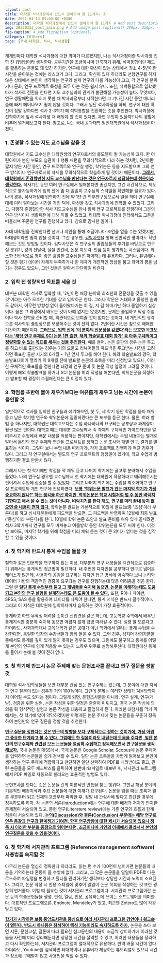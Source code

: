 ```yaml
---
layout: post
title: 대학원 석사과정에서 반드시 얻어가야 할 11가지- ①
date: 2021-03-13 09:00:00 +0300
description: 대학원 석사과정에서 반드시 얻어가야 할 11가지 # Add post description (optional)
img: 20220313_post_main.png # Add image post (optional) 280px, 350px, 470px, 700px, 940px
fig-caption: # Add figcaption (optional)
category: [Others]
tags: [국내 대학원, 석사, 석사생활]
---
```



개개인마다 대학원 석사과정에 대한 의미가 다르겠지만, 나는 석사과정이란 박사과정 진학 전 워밍업이라 생각한다. 공부기간을 조금이나마 단축하기 위해, 석박통합이란 제도를 활용하는 분들도 꽤 있긴 하지만, 연구에 대한 확신이 없는 상태에서 최소 4-5년이란 시간을 쏟아붓는 것에는 리스크가 크다. 그리고, 확신이 있다 하더라도 선행연구를 하지 않은 상태에서 본인이 생각하는 연구와 실제 연구와 다를 가능성이 크고, 각 연구실 분위기나 문화, 연구 프로젝트 특성을 모두 아는 것은 쉽지 않다. 또한, 석박통합으로 입학했다가 석사로 전환을 한다면 지도 교수님과의 관계가 불편해질 가능성이 높다. 무엇보다, 연구 생활패턴을 익히지 못한 채 박사과정부터 시작한다면 그 기나긴 시간 동안 매너리즘에 빠져 헤어나오기 쉽지 않을 것이다. 그래서 일단 석사과정을 하되, 연구에 대한 확신이 정말 강하다면 석사 2-3학기 때 석박통합을 전환하는 것을 추천한다. 박사과정에 진학하기에 앞서 석사과정 때 배워야 할 것이 있다면, 과연 무엇이 있을까? 나의 경험에 비추어 열거해보고자 한다. 참고로, 나는 국내 공과대학 일반대학원에서 석사과정을 마쳤다.<br>


### 1. 존경할 수 있는 지도 교수님을 찾을 것
대학원에서 지도 교수님은 대학원생의 연구자로서의 롤모델이 될 가능성이 크다. 한 어린아이가 본인 부모의 습관이나 행동 패턴을 무의식적으로 따라 하는 것처럼, 2년이란 짧지 않은 시간 동안, 연구 프로젝트와 연구실 행정, 학위논문 등을 지도받으며 그의 연구 방식이나 연구자로서의 자세를 무의식적으로 학습하게 될 것이기 때문이다. <ins>**그래서, 대학원에서 존경할만한 지도 교수님을 만난다는 것은 연구자로서 성장하는데 천운이라 생각한다.**</ins> 석사기간 동안 여러 연구실에서 일해본다면 좋겠지만, 그건 시간적으로, 제도적으로 불가능하기에 입학 전에 좀 더 꼼꼼히 교수님의 스타일을 확인해볼 필요가 있다. 나의 경우, 석사과정에 입학하기 전에 약 1년 간 학부연구생으로서 일을 하며 연구실에 대해 미리 알아보는 시간을 가진 덕에, 확신을 갖고 석사과정에 진학할 수 있었다. 그리고, 다행히 존경할만한 석사 지도교수님을 만나 함께 연구 프로젝트를 진행하며 그분의 연구 방식이나 생활패턴에 대해 익힐 수 있었고, 타대학 박사과정에 진학해서도 그분을 떠올리며 꾸준한 연구를 진행하고 있다. 참으로 감사한 일이다.<br>

자대 대학원을 진학한다면 선배나 지인을 통해 조금이나마 조언을 얻을 수는 있겠지만, 타대생이라면 쉽지 않을 것이다. 그런 경우엔, [김박사넷](https://phdkim.net/professor/search/)을 통해 전반적인 평이라도 확인해보는 것도 방법일 것이다. 김박사넷은 각 연구실의 졸업생들의 후기를 바탕으로 연구실 분위기, 강의 전달력, 실질 인건비, 논문 지도력, 인품 등이 평가되는 시스템이다. 최소한 전반적으로 평이 좋은 훌륭한 교수님들은 파악하는데 유용하다. 그러나, 유념해야 할 것은 평가 데이터 자체가 부족하거나 한 제자가 개인적인 앙심을 품고 최악의 평을 남기는 경우도 있으니, 그런 것들은 알아서 판단하길 바란다.<br>


### 2. 입학 전 정량적인 목표를 세울 것

대부분 대학원 석사로 입학할 때, '2년이면 해당 분야의 최소한의 전문성을 갖출 수 있을 것'이라는 아주 모호한 기대를 갖고 입학하곤 한다. 그러나 학문은 거대하고 울창한 숲과도 같아서, 아무런 방향성 없이 들어왔다가는 이 길, 저 길 헤매기만 하다 졸업하기 십상이다. 물론 그 과정에서 배우는 것이 아예 없지는 않겠지만, 문제는 졸업하고 막상 취업이나 박사 진학을 준비할 때, 객관적으로 보여줄 것이 없다는 것이다. 내 개인적인 생각으론 석사학위 졸업장으론 보장해주는 것이 전혀 없다. 2년이란 시간은 참으로 애매한 기간이기 때문이다. <ins>**그러므로, 입학 전에 '이 분야의 전문성을 갖겠다'라는 모호한 목표보다는 '해당 연구 주제로 SCI 논문 1편 출판, 해외 학술발표 대회 참가' 등 아주 구체적이고 정량화할 수 있는 목표를 세우는 것을 추천한다.**</ins> 예를 들어, 논문 출판의 경우 논문 투고를 하고 바로 출판되는 경우는 거의 드물고 리뷰어들의 피드백을 주고받는 시간을 고려하면 목표한 출판 시기의 6개월 ~ 1년 앞서 투고를 해야 한다. 해외 학술발표의 경우, 학술발표대회가 열리기 약 9개월 전에 발표할 논문의 초록을 미리 신청받고 있으니, 이러한 구체적인 목표들을 정한다면 대강의 연구 준비 및 논문 작성 일정이 그려질 것이다. 이렇게 해외 학술발표를 하거나 SCI 논문을 미리 작성을 해본다면, 학위논문을 작성하고 발표할 때 굉장히 수월해진다는 큰 이점이 있다.<br>


### 3. 학점을 초반에 몰아 채우기보다는 여유롭게 채우고 남는 시간에 논문에 올인할 것

일반적으로 석사를 입학한 친구들과 얘기해보면, 첫 두, 세 학기 동안 학점을 몰아 채워 듣고 남은 학기엔 연구와 학위논문에 집중하겠다는 큰 포부를 듣곤 한다. 물론, 여러 방법 중 하나지만, 대학원은 대학교보다는 수업 하나하나의 요구되는 공부량과 과제량이 훨씬 많은 편이다. 대학교 때는 대부분 교수님께서 각 과제의 구체적인 가이드라인을 알려주시고 수업에서 배운 내용을 적용하는 편이지만, 대학원에서는 수업 내용과는 별개로 알아서 본인의 연구 주제와 연관된 프로젝트를 정하고 논문 조사와 개별 연구, 결과를 발표하는 식이다. 그렇다 보니 수업 내용 따라가랴, 각자 프로젝트 진행하랴 벅찬 경우가 많다. 그리고 각 연구실에서는 별도의 연구 프로젝트와 행정일이 있기에, 학교 수업과 병행하기란 결코 만만치 않다.<br>

그래서 나는 첫 학기에만 학점을 꽉 채워 듣고 나머지 학기에는 골고루 분배해서 수업을 들었다. 나의 연구실 경우엔 교수님께서 첫 학기에는 대학원에 적응하라고 배려해주시는 편이셔서 수업에 집중을 할 수 있었다. 그리고 나머지 학기에는 수업을 최소화하고 연구실 프로젝트와 개인 연구에 전념하였다. <ins>**보통 '학위논문 발표가 있는 마지막 학기가 가장 중요하지 않나?' 하는 생각을 하곤 하지만, 학위논문은 학교 시험처럼 몇 주 동안 벼락치기한다고 해서 쓸 수 있는 것이 아니다. 벼락치기를 한다 해도, 연구를 미리 끝내 놓지 않으면 쓸 내용이 전혀 없다.**</ins> 학위논문 발표는 기본적으로 10월에 발표(보통 '초심'이라 부른다)를 하고 심사자분들에게 피드백을 받으면, 그 피드백을 반영하여 12월에 최종 발표('종심'이라 부른다)를 한다. 10월에 학위 논문 초안과 발표 준비를 여유 있게 끝내려면, 석사 3학기까지 연구를 모두 마쳐놓고 여름방학 동안 학위논문을 모두 써야 한다. 이것만 보아도, 마지막 학기를 위해 학점을 미리 채워 듣는 것이 큰 의미가 없다는 것을 짐작할 수 있을 것이다.<br>


### 4. 첫 학기에 반드시 통계 수업을 들을 것

철학과 같은 인문학을 연구하지 않는 이상, 대부분의 연구 내용들을 객관적으로 검증하기 위해서는 통계적인 접근법이 필요하다. 내 주변엔 디자인을 공부하다 연구로 넘어온 케이스가 많은데, 사용자의 공감을 요구하는 디자인 접근 방식에 익숙하다 보니 논리와 데이터 기반의 객관적인 검증이 요구되는 연구를 진행하는데 많은 어려움을 겪곤 한다. 그럴 땐 <ins>**일단 통계 수업부터 듣고 그 개념들을 숙지해 놓으면, 논문을 이해하는데도 도움 되고 본인의 연구 실험을 설계하는데도 큰 도움이 될 수 있다.**</ins> 또한, R이나 파이썬, SPSS, SAS 등을 활용하여 데이터를 다뤄야 한다면, 통계 지식은 반드시 필수적이다. 그리고 이 지식은 대학원에 입학하자마자 습득하는 것이 가장 효율적이다.<br>

통계라고 하면 무작정 어려울 것이란 선입견을 갖곤 하는데, 고등학교 수학에서 배우던 통계지식만 충분히 숙지해 놓으면 어렵지 않게 금방 따라갈 수 있다. 설령 잘 모른다고 하더라도, 사회과학대나 교육대학과 같은 공대가 아닌 학과에서 열리는 통계 수업을 수강한다면, 동일한 입장의 수강생들과 함께 들을 수 있다. 그런 경우, 심지어 강의자분들 중에서도 통계를 깊이 있게 알지 못하는 경우도 있으며, 그럼에도 불구하고 통계를 어떻게 본인의 연구에 쉽게 적용할 수 있는지 노하우 위주로 설명해주신다. 대학원에선 통계를 들어서 손해 볼 것이 전혀 없다.<br>


### 5. 첫 학기에 반드시 논문 주제에 맞는 문헌조사를 끝내고 연구 질문을 정할 것

대학원 석사 입학생들을 보면 대부분 관심 있는 연구주제는 있는데, 그 분야에 대한 지식과 연구 질문이 없는 경우가 거의 100%이다. 그런데 문제는 이러한 상태가 겨울방학까지 이어질 수도 있다는 점이다. 그렇게 되면, 문헌조사뿐만 아니라, 연구 설계, 연구(개발), 검증을 위한 실험, 논문 작성을 위한 일정은 줄줄이 미뤄지고, 결국 논문 작성에 의의를 둬 형식적인 실험과 논문 작성을 대충하고 졸업하게 된다. 이러한 대참사를 막기 위해서는, 첫 학기에 많이 막막하겠지만 어떻게든 논문 주제에 맞는 논문들을 꾸준히 정독하여 본인만의 연구 질문을 정할 것을 추천한다.<br>

<ins>**연구 질문을 정한다는 것은 연구의 방향을 보다 구체적으로 정하는 것이기에, 가장 어렵고 중요한 단계라고 볼 수 있다. 그럼에도 한 걸음이라도 내딛는데 도움을 주자면, 일단 본인의 연구주제와 관련된 모든 논문들을 열심히 수집하고 정독해보면서 연구질문을 생각해보자.**</ins> 국내 논문은 RISS에서, 국제 논문은 Google Scholar, Scopus에 논문 주제어를 입력하면 논문들을 쉽게 검색할 수 있다. 일단 논문 초록들을 가볍게 읽어보고 본인이 생각하는 연구 주제에 적합하다고 판단하면 일단 선택하여 PDF로 내려받아도 좋고, 관련 논문들을 모두 체크박스를 클릭하여 한번에 ris파일로 내보낸 후, 서지관리 프로그램에서 PDF 파일로 자동으로 불러오는 효율적인 방법도 있다.<br>

문헌조사를 한다는 것은 논문들 간의 이론적인 빈틈을 찾는 행위다. 그만큼 해당 분야의 기본적인 배경지식과 주요 논문들에 대한 이해가 요구된다. 논문을 읽을 때는 초록과 결론 부분부터 읽고 전체의 흐름부터 파악한 후, 정말 내 관심사에 맞다고 판단한 경우에 정독하도록 하자. 각 논문의 서론(Introduction)에는 연구에 대한 배경과 저자가 인지한 문제점이 서술되어 있고, 문헌 연구(Literature review)에는 기존 연구의 흐름과 한계점들이 서술되어 있다. <ins>**논의(Discussion)와 결론(Conclusion) 부분에는 해당 연구로 얻은 통찰과 연구의 한계점과 기여점, 향후 연구방향에 대한 제시가 서술되어 있으니 정독 시 이러한 부분을 중점으로 읽어본다면, 조금이나마 거인의 어깨에서 올라서서 본인의 연구질문을 찾을 수 있을것이다.**</ins><br>


### 6. 첫 학기에 서지관리 프로그램 (Reference management software) 사용법을 숙지할 것

아무리 논문을 열심히 정독한다 하더라도, 읽는 편 수가 100편이 넘어가면 논문들의 내용을 기억하는데 혼동이 올 수밖에 없다. 그리고, 그 많은 논문들을 일일이 PDF로 다운로드하여 파일명을 변경하고 폴더를 관리하기란 생각보다 상당한 시간과 노력이 소요된다. 그리고, 논문 작성 시 인용 스타일에 맞추어 일일이 논문 목록을 작성하는 것 또한 굉장히 번거롭다. 이럴 때 필요한 것이 서지관리 프로그램이다. 서지관리 프로그램이란 논문 등의 학술문헌들을 생성, 편집, 열람, 인용, 공유하는데 쓰이는 소프트웨어를 의미한다. 대표적인 프로그램으론, Endnote, Mendeley가 있고, 최근엔 Zotero도 많이 각광받고 있다.<br>

<ins>**학기가 시작하면 보통 중앙도서관을 중심으로 여러 서지관리 프로그램 강연이나 워크숍이 열린다. 반드시 하나쯤은 참석하여 핵심 기능이라도 숙지하도록 하자.**</ins> 논문을 쓰다 보면 서론, 문헌고찰, 결론에 따라 필요한 참고문헌의 내용이 조금씩 상이하기에 이러한 것들을 사전에 미리 정리해둔다면 상당한 시간을 절약할 수 있고, 이러한 내용들을 정리하고 다시 확인하는데, 서지관리 프로그램이 절대적으로 유용하다. 만약 배울 시간이 없다 하더라도, Youtube를 검색하면 타대학이나 유튜버가 제공하는 튜토리얼도 있으니 시간과 장소에 구애받지 않고 사용법을 익힐 수 있다.<br>
